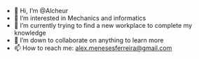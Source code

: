 - 👋 Hi, I’m @Alcheur
- 👀 I’m interested in Mechanics and informatics
- 🌱 I’m currently trying to find a new workplace to complete my knowledge
- 💞️ I’m down to collaborate on anything to learn more
- 📫 How to reach me: alex.menesesferreira@gmail.com

<!---
Alcheur/Alcheur is a ✨ special ✨ repository because its `README.md` (this file) appears on your GitHub profile.
You can click the Preview link to take a look at your changes.
--->
